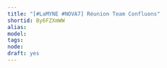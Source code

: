 ```yaml
---
title: "[#LaMYNE #NOVA7] Réunion Team Confluons"
shortid: By6FZXmWW
alias: 
model: 
tags: 
node: 
draft: yes
--- 
```

 